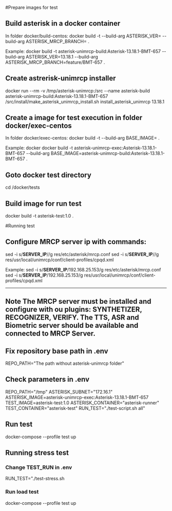 #Prepare images for test

## Build asterisk in a docker container
In folder docker/build-centos:
docker build -t <asterisk unimrcp build name> --build-arg ASTERISK_VER=<asterisk version> --build-arg ASTERISK_MRCP_BRANCH=<asterisk unimrcp branch> .

Example:
docker build -t asterisk-unimrcp-build:Asterisk-13.18.1-BMT-657 --build-arg ASTERISK_VER=13.18.1 --build-arg ASTERISK_MRCP_BRANCH=feature/BMT-657 .

## Create astrerisk-unimrcp installer
docker run --rm -v /tmp/asterisk-unimrcp:/src --name asterisk-build asterisk-unimrcp-build:Asterisk-13.18.1-BMT-657 /src/install/make_asterisk_unimrcp_install.sh install_asterisk_unimrcp 13.18.1

## Create a image for test execution in folder docker/exec-centos
In folder docker/exec-centos:
docker build -t <asterisk unimrcp exec name> --build-arg BASE_IMAGE=<asterisk unimrcp build name> .

Example:
docker docker build -t asterisk-unimrcp-exec:Asterisk-13.18.1-BMT-657 --build-arg BASE_IMAGE=asterisk-unimrcp-build:Asterisk-13.18.1-BMT-657 .


## Goto docker test directory
cd <asterisk-unimrcp repository path>/docker/tests

## Build image for run test
docker build -t asterisk-test:1.0  .

#Running test

## Configure MRCP server ip with commands:
sed -i s/__SERVER_IP__/<MRCP Server Ip>/g res/etc/asterisk/mrcp.conf
sed -i s/__SERVER_IP__/<MRCP Server Ip>/g res/usr/local/unimrcp/conf/client-profiles/cpqd.xml

Example:
sed -i s/__SERVER_IP__/192.168.25.153/g res/etc/asterisk/mrcp.conf
sed -i s/__SERVER_IP__/192.168.25.153/g res/usr/local/unimrcp/conf/client-profiles/cpqd.xml

---
**Note**
The MRCP server must be installed and configure with ou plugins: SYNTHETIZER, RECOGNIZER, VERIFY.
The TTS, ASR and Biometric server should be available and connected to MRCP Server.
---

## Fix repository base path in .env
REPO_PATH="The path without asterisk-unimrcp folder"

## Check parameters in .env
REPO_PATH="/tmp"
ASTERISK_SUBNET="172.16.1"
ASTERISK_IMAGE=asterisk-unimrcp-exec:Asterisk-13.18.1-BMT-657
TEST_IMAGE=asterisk-test:1.0
ASTERISK_CONTAINER="asterisk-runner"
TEST_CONTAINER="asterisk-test"
RUN_TEST="./test-script.sh all"

## Run test
docker-compose --profile test  up

## Running stress test

### Change TEST_RUN in .env

RUN_TEST="./test-stress.sh

### Run load test
docker-compose --profile test  up
